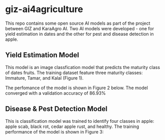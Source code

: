 # giz-ai4agriculture
This repo contains some open source AI models as part of the project between GIZ and KaraAgro AI. Two AI models were developed - one for yield estimation in dates and the other for pest and disease detection in apple.


## Yield Estimation Model
This model is an image classfication model that predicts the maturity class of dates fruits. The training dataset feature three maturity classes: Immature, Tamar, and Kalal (Figure 1).


The perfomance of the model is shown in Figure 2 below. The model converged with a validation accuracy of 86.93%


## Disease & Pest Detection Model
This is classification model was trained to identify four classes in apple: apple scab, black rot, cedar apple rust, and healthy. The training performance of the model is shown in Figure 3: